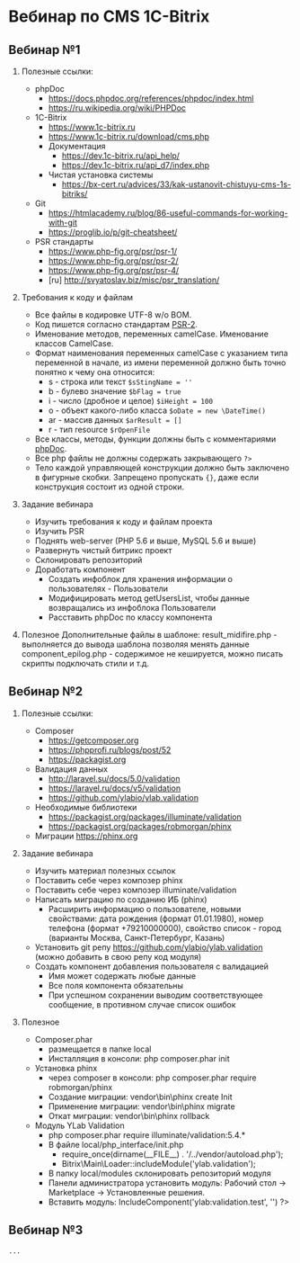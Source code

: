 # Вебинар по CMS 1C-Bitrix

## Вебинар №1

1. Полезные ссылки:
    - phpDoc
        - https://docs.phpdoc.org/references/phpdoc/index.html
        - https://ru.wikipedia.org/wiki/PHPDoc
    - 1C-Bitrix
        - https://www.1c-bitrix.ru
        - https://www.1c-bitrix.ru/download/cms.php
        - Документация
            - https://dev.1c-bitrix.ru/api_help/
            - https://dev.1c-bitrix.ru/api_d7/index.php
        - Чистая установка системы
            - https://bx-cert.ru/advices/33/kak-ustanovit-chistuyu-cms-1s-bitriks/
    - Git
        - https://htmlacademy.ru/blog/86-useful-commands-for-working-with-git
        - https://proglib.io/p/git-cheatsheet/
    - PSR стандарты
        - https://www.php-fig.org/psr/psr-1/
        - https://www.php-fig.org/psr/psr-2/
        - https://www.php-fig.org/psr/psr-4/
        - [ru] http://svyatoslav.biz/misc/psr_translation/

2. Требования к коду и файлам
   * Все файлы в кодировке UTF-8 w/o BOM.
   * Код пишется согласно стандартам [PSR-2](http://www.php-fig.org/psr/psr-2/). 
   * Именование методов, переменных camelCase. Именование классов CamelCase.
   * Формат наименования переменных camelCase с указанием типа переменной в начале, из имени переменной должно быть точно 
   понятно к чему она относится:
       * s - строка или текст `$sStingName = ''`
       * b - булево значение `$bFlag = true`
       * i - число (дробное и целое) `$iHeight = 100`
       * o - объект какого-либо класса `$oDate = new \DateTime()`
       * ar - массив данных `$arResult = []`
       * r - тип resource `$rOpenFile`
   * Все классы, методы, функции должны быть с комментариями [phpDoc](https://phpdoc.org/).
   * Все php файлы не должны содержать закрывающего `?>`
   * Тело каждой управляющей конструкции должно быть заключено в фигурные скобки. Запрещено пропускать `{}`, даже если 
   конструкция состоит из одной строки.
   
3. Задание вебинара
    - Изучить требования к коду и файлам проекта
    - Изучить PSR
    - Поднять web-server (PHP 5.6 и выше, MySQL 5.6 и выше)
    - Развернуть чистый битрикс проект
    - Склонировать репозиторий
    - Доработать компонент
        - Создать инфоблок для хранения информации о пользователях - Пользователи
        - Модифицировать метод getUsersList, чтобы данные возвращались из инфоблока Пользователи
        - Расставить phpDoc по классу компонента
        
4. Полезное
    Дополнительные файлы в шаблоне:
        result_midifire.php - выполняется до вывода шаблона позволяя менять данные
        component_epilog.php - содержимое не кешируется, можно писать скрипты подключать стили и т.д.
                
## Вебинар №2

1. Полезные ссылки:
    - Composer 
        - https://getcomposer.org
        - https://phpprofi.ru/blogs/post/52
        - https://packagist.org
    - Валидация данных
        - http://laravel.su/docs/5.0/validation
        - https://laravel.ru/docs/v5/validation
        - https://github.com/ylabio/ylab.validation
    - Необходимые библиотеки 
        - https://packagist.org/packages/illuminate/validation
        - https://packagist.org/packages/robmorgan/phinx
    - Миграции https://phinx.org
    
2. Задание вебинара
    - Изучить материал полезных ссылок
    - Поставить себе через композер phinx
    - Поставить себе через композер illuminate/validation
    - Написать миграцию по созданию ИБ (phinx)
        - Расширить информацию о пользователе, новыми свойствами: дата рождения (формат 01.01.1980), номер телефона 
        (формат +79210000000), свойство список - город (варианты Москва, Санкт-Петербург, Казань) 
    - Установить git репу https://github.com/ylabio/ylab.validation (можно добавить в свою репу код модуля)
    - Создать компонент добавления пользователя с валидацией
        - Имя может содержать любые данные
        - Все поля компонента обязательны
        - При успешном сохранении выводим соответствующее сообщение, в противном случае список ошибок

3. Полезное
    - Composer.phar 
        - размещается в папке local
        - Инсталляция в консоли: php composer.phar init
    - Установка phinx
        - через composer в консоли: php composer.phar require robmorgan/phinx
        - Создание миграции: vendor\bin\phinx create Init
        - Применение миграции: vendor\bin\phinx migrate
        - Откат миграции: vendor\bin\phinx rollback
    - Модуль YLab Validation
        - php composer.phar require illuminate/validation:5.4.*
        - В файле local/php_interface/init.php
            - require_once(dirname(\_\_FILE\_\_) . '/../vendor/autoload.php');
            - Bitrix\Main\Loader::includeModule('ylab.validation');
        - В папку local/modules склонировать репозиторий модуля
        - Панели администратора установить модуль: Рабочий стол -> Marketplace -> Установленные решения.
        - Вставить модуль: <? $APPLICATION->IncludeComponent('ylab:validation.test', '') ?>
        
## Вебинар №3
    ...